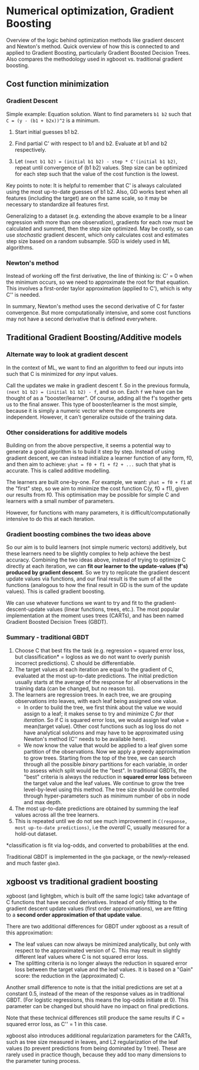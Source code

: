 # Numerical optimization, Gradient Boosting

Overview of the logic behind optimization methods like gradient descent and Newton's method. Quick overview of how this is connected to and applied to Gradient Boosting, particularly Gradient Boosted Decision Trees. Also compares the methodology used in xgboost vs. traditional gradient boosting.

## Cost function minimization

### Gradient Descent

Simple example: Equation solution. Want to find parameters `b1 b2` such that `C = (y - (b1 + b2x))^2` is a minimum.

1. Start initial guesses b1 b2.

2. Find partial C' with respect to b1 and b2. Evaluate at b1 and b2 respectively.

3. Let `(next b1 b2) = (initial b1 b2) - step * C'(initial b1 b2)`, repeat until convergence of (b1 b2) values. Step size can be optimized for each step such that the value of the cost function is the lowest.

Key points to note: It is helpful to remember that C' is always calculated using the most up-to-date guesses of b1 b2. 
Also, GD works best when all features (including the target) are on the same scale, so it may be necessary to standardize all features first.

Generalizing to a dataset (e.g. extending the above example to be a linear regression with more than one observation), gradients for each row must be calculated and summed, then the step size optimized. May be costly, so can use *stochastic* gradient descent, which only calculates cost and estimates step size based on a random subsample. SGD is widely used in ML algorithms.

### Newton's method

Instead of working off the first derivative, the line of thinking is: C' = 0 when the minimum occurs, so we need to approximate the root for that equation. This involves a first-order taylor approximation (applied to C'), which is why C'' is needed.

In summary, Newton's method uses the second derivative of C for faster convergence. But more computationally intensive, and some cost functions may not have a second derivative that is defined everywhere.

## Traditional Gradient Boosting/Additive models

### Alternate way to look at gradient descent

In the context of ML, we want to find an algorithm to feed our inputs into such that C is minimized for *any* input values.

Call the updates we make in gradient descent f. So in the previous formula, `(next b1 b2) = (initial b1 b2) - f`, and so on. 
Each `f` we have can be thought of as a "booster/learner". Of course, adding all the f's together gets us to the final answer.
This type of booster/learner is the most simple, because it is simply a numeric vector where the components are independent. However, it can't generalize outside of the training data.

### Other considerations for additive models

Building on from the above perspective, it seems a potential way to generate a good algorithm is to build it step by step. Instead of using gradient descent, we can instead initialize a learner function of any form, f0, and then aim to achieve: `yhat = f0 + f1 + f2 + ...` such that yhat is accurate. This is called additive modelling.

The learners are built one-by-one. For example, we want: `yhat = f0 + f1` at the "first" step, so we aim to minimize the cost function C(y, f0 + f1), given our results from f0. This optimisation may be possible for simple C and learners with a small number of parameters.

However, for functions with many parameters, it is difficult/computationally intensive to do this at each iteration.

### Gradient boosting combines the two ideas above

So our aim is to build learners (not simple numeric vectors) additively, but these learners need to be slightly complex to help achieve the best accuracy. Combining the two ideas above, instead of trying to optimize C directly at each iteration, we can **fit our learner to the update-values (f's) produced by gradient descent**. So we try to replicate the gradient descent update values via functions, and our final result is the sum of all the functions (analogous to how the final result in GD is the sum of the update values). This is called gradient boosting.

We can use whatever functions we want to try and fit to the gradient-descent-update values (linear functions, trees, etc.). The most popular implementation at the moment uses trees (CARTs), and has been named Gradient Boosted Decision Trees (GBDT).

### Summary - traditional GBDT

1. Choose C that best fits the task (e.g. regression = squared error loss, but classification* = logloss as we do not want to overly punish incorrect predictions). C should be differentiable. 
2. The target values at each iteration are equal to the gradient of C, evaluated at the most up-to-date predictions. The initial prediction usually starts at the average of the response for all observations in the training data (can be changed, but no reason to).
3. The learners are regression trees. In each tree, we are grouping observations into leaves, with each leaf being assigned one value.
    - In order to build the tree, we first think about the value we would assign to a leaf; it makes sense to try and minimize C *for that iteration*. So if C is squared error loss, we would assign leaf value = mean(target value). Other cost functions such as log loss do not have analytical solutions and may have to be approximated using Newton's method (C'' needs to be available here).
    - We now know the value that would be applied to a leaf given some partition of the observations. Now we apply a greedy approximation to grow trees. Starting from the top of the tree, we can search through all the possible *binary* partitions for each variable, in order to assess which split would be the "best". In traditional GBDTs, the "best" criteria is always the reduction in **squared error loss** between the target value and the leaf values. We continue to grow the tree level-by-level using this method. The tree size should be controlled through hyper-parameters such as minimum number of obs in node and max depth.
4. The most up-to-date predictions are obtained by summing the leaf values across all the tree learners.
5. This is repeated until we do not see much improvement in `C(response, most up-to-date predictions)`, i.e the *overall* C, usually measured for a hold-out dataset.

\*classification is fit via log-odds, and converted to probabilities at the end.

Traditional GBDT is implemented in the `gbm` package, or the newly-released and much faster `gbm3`.

## xgboost vs traditional gradient boosting

xgboost (and lightgbm, which is built off the same logic) take advantage of C functions that have second derivatives. Instead of only fitting to the gradient descent update values (first order approximations), we are fitting to a **second order approximation of that update value**.

There are two additional differences for GBDT under xgboost as a result of this approximation:
- The leaf values can now always be minimized analytically, but only with respect to the approximated version of C. This may result in slightly different leaf values where C is not squared error loss.
- The splitting criteria is no longer always the reduction in squared error loss between the target value and the leaf values. It is based on a "Gain" score: the reduction in the (approximated) C.

Another small difference to note is that the initial predictions are set at a constant 0.5, instead of the mean of the response values as in traditional GBDT. (For logistic regressions, this means the log-odds initiate at 0). This parameter can be changed but should have no impact on final predictions.

Note that these technical differences still produce the same results if C = squared error loss, as C'' = 1 in this case.

xgboost also introduces additional regularization parameters for the CARTs, such as tree size measured in leaves, and L2 regularization of the leaf values (to prevent predictions from being dominated by 1 tree). These are rarely used in practice though, because they add too many dimensions to the parameter tuning process.

